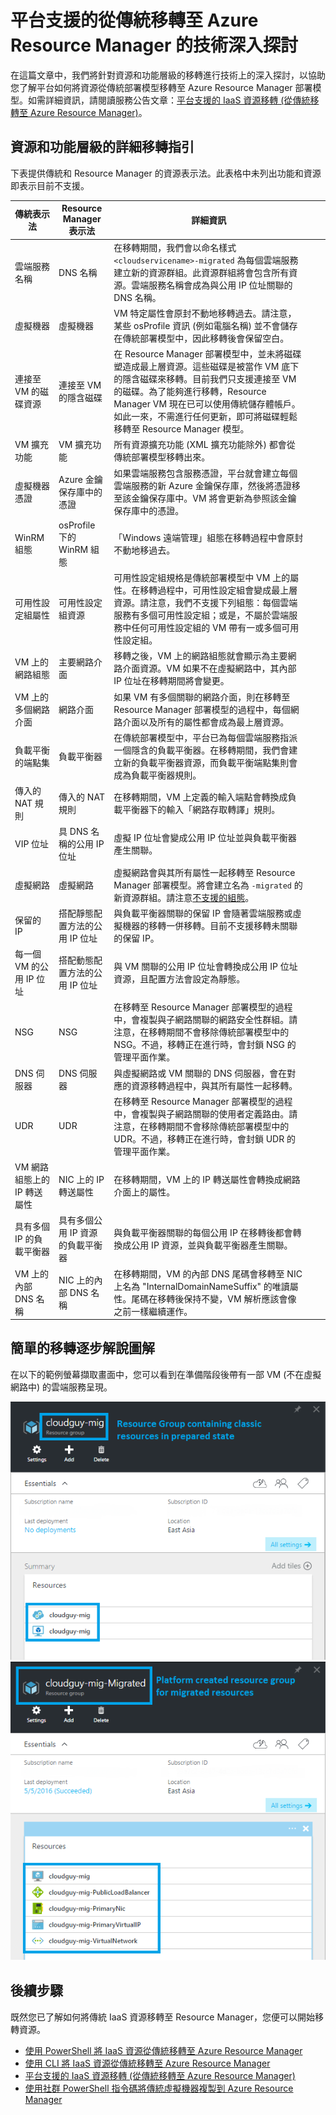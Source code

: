 <properties
	pageTitle="平台支援的從傳統移轉至 Azure Resource Manager 的技術深入探討 | Microsoft Azure"
	description="這篇文章提供平台支援之資源移轉 (從傳統移轉至 Azure Resource Manager) 的技術深入探討"
	services="virtual-machines-linux"
	documentationCenter=""
	authors="mahthi"
	manager="drewm"
	editor=""
	tags="azure-resource-manager"/>

<tags
	ms.service="virtual-machines-linux"
	ms.workload="infrastructure-services"
	ms.tgt_pltfrm="vm-linux"
	ms.devlang="na"
	ms.topic="article"
	ms.date="07/18/2016"
	ms.author="kasing"/>

# 平台支援的從傳統移轉至 Azure Resource Manager 的技術深入探討

在這篇文章中，我們將針對資源和功能層級的移轉進行技術上的深入探討，以協助您了解平台如何將資源從傳統部署模型移轉至 Azure Resource Manager 部署模型。如需詳細資訊，請閱讀服務公告文章：[平台支援的 IaaS 資源移轉 (從傳統移轉至 Azure Resource Manager)](virtual-machines-windows-migration-classic-resource-manager.md)。

## 資源和功能層級的詳細移轉指引

下表提供傳統和 Resource Manager 的資源表示法。此表格中未列出功能和資源即表示目前不支援。

| 傳統表示法 | Resource Manager 表示法 | 詳細資訊 | | |
|--------------------------------------------------------|-------------------------------------------------|-------------------------------------------------------------------------------------------------------------------------------------------------------------------------------------------------------------------------------------------------------------------------------------------------------------------------------------------------------------------------------------------------------------------------------------------------------------------|---|---|
| 雲端服務名稱 | DNS 名稱 | 在移轉期間，我們會以命名樣式 `<cloudservicename>-migrated` 為每個雲端服務建立新的資源群組。此資源群組將會包含所有資源。雲端服務名稱會成為與公用 IP 位址關聯的 DNS 名稱。 | | |
| 虛擬機器 | 虛擬機器 | VM 特定屬性會原封不動地移轉過去。請注意，某些 osProfile 資訊 (例如電腦名稱) 並不會儲存在傳統部署模型中，因此移轉後會保留空白。 | | |
| 連接至 VM 的磁碟資源 | 連接至 VM 的隱含磁碟 | 在 Resource Manager 部署模型中，並未將磁碟塑造成最上層資源。這些磁碟是被當作 VM 底下的隱含磁碟來移轉。目前我們只支援連接至 VM 的磁碟。為了能夠進行移轉，Resource Manager VM 現在已可以使用傳統儲存體帳戶。如此一來，不需進行任何更新，即可將磁碟輕鬆移轉至 Resource Manager 模型。 | | |
| VM 擴充功能 | VM 擴充功能 | 所有資源擴充功能 (XML 擴充功能除外) 都會從傳統部署模型移轉出來。 | | |
| 虛擬機器憑證 | Azure 金鑰保存庫中的憑證 | 如果雲端服務包含服務憑證，平台就會建立每個雲端服務的新 Azure 金鑰保存庫，然後將憑證移至該金鑰保存庫中。VM 將會更新為參照該金鑰保存庫中的憑證。 | | |
| WinRM 組態 | osProfile 下的 WinRM 組態 | 「Windows 遠端管理」組態在移轉過程中會原封不動地移過去。 | | |
| 可用性設定組屬性 | 可用性設定組資源 | 可用性設定組規格是傳統部署模型中 VM 上的屬性。在移轉過程中，可用性設定組會變成最上層資源。請注意，我們不支援下列組態：每個雲端服務有多個可用性設定組；或是，不屬於雲端服務中任何可用性設定組的 VM 帶有一或多個可用性設定組。 | | |
| VM 上的網路組態 | 主要網路介面 | 移轉之後，VM 上的網路組態就會顯示為主要網路介面資源。VM 如果不在虛擬網路中，其內部 IP 位址在移轉期間將會變更。 | | |
| VM 上的多個網路介面 | 網路介面 | 如果 VM 有多個關聯的網路介面，則在移轉至 Resource Manager 部署模型的過程中，每個網路介面以及所有的屬性都會成為最上層資源。 | | |
| 負載平衡的端點集 | 負載平衡器 | 在傳統部署模型中，平台已為每個雲端服務指派一個隱含的負載平衡器。在移轉期間，我們會建立新的負載平衡器資源，而負載平衡端點集則會成為負載平衡器規則。 | | |
| 傳入的 NAT 規則 | 傳入的 NAT 規則 | 在移轉期間，VM 上定義的輸入端點會轉換成負載平衡器下的輸入「網路存取轉譯」規則。 | | |
| VIP 位址 | 具 DNS 名稱的公用 IP 位址 | 虛擬 IP 位址會變成公用 IP 位址並與負載平衡器產生關聯。 | | |
| 虛擬網路 | 虛擬網路 | 虛擬網路會與其所有屬性一起移轉至 Resource Manager 部署模型。將會建立名為 `-migrated` 的新資源群組。請注意[不支援的組態](virtual-machines-windows-migration-classic-resource-manager.md)。 | | |
| 保留的 IP | 搭配靜態配置方法的公用 IP 位址 | 與負載平衡器關聯的保留 IP 會隨著雲端服務或虛擬機器的移轉一併移轉。目前不支援移轉未關聯的保留 IP。 | | |
| 每一個 VM 的公用 IP 位址 | 搭配動態配置方法的公用 IP 位址 | 與 VM 關聯的公用 IP 位址會轉換成公用 IP 位址資源，且配置方法會設定為靜態。 | | |
| NSG | NSG | 在移轉至 Resource Manager 部署模型的過程中，會複製與子網路關聯的網路安全性群組。請注意，在移轉期間不會移除傳統部署模型中的 NSG。不過，移轉正在進行時，會封鎖 NSG 的管理平面作業。 | | |
| DNS 伺服器 | DNS 伺服器 | 與虛擬網路或 VM 關聯的 DNS 伺服器，會在對應的資源移轉過程中，與其所有屬性一起移轉。 | | |
| UDR | UDR | 在移轉至 Resource Manager 部署模型的過程中，會複製與子網路關聯的使用者定義路由。請注意，在移轉期間不會移除傳統部署模型中的 UDR。不過，移轉正在進行時，會封鎖 UDR 的管理平面作業。 | | |
| VM 網路組態上的 IP 轉送屬性 | NIC 上的 IP 轉送屬性 | 在移轉期間，VM 上的 IP 轉送屬性會轉換成網路介面上的屬性。 | | |
| 具有多個 IP 的負載平衡器 | 具有多個公用 IP 資源的負載平衡器 | 與負載平衡器關聯的每個公用 IP 在移轉後都會轉換成公用 IP 資源，並與負載平衡器產生關聯。 | | |
| VM 上的內部 DNS 名稱 | NIC 上的內部 DNS 名稱 | 在移轉期間，VM 的內部 DNS 尾碼會移轉至 NIC 上名為 "InternalDomainNameSuffix" 的唯讀屬性。尾碼在移轉後保持不變，VM 解析應該會像之前一樣繼續運作。 | | |

## 簡單的移轉逐步解說圖解

在以下的範例螢幕擷取畫面中，您可以看到在準備階段後帶有一部 VM (不在虛擬網路中) 的雲端服務呈現。

![顯示「準備」階段之後傳統表示法的螢幕擷取畫面](./media/virtual-machines-windows-migration-classic-resource-manager/classic-migration-prepare-portal.png) ![顯示「準備」階段之後 Resource Manager 表示法的螢幕擷取畫面](./media/virtual-machines-windows-migration-classic-resource-manager/resourcemanager-migration-prepare-portal.png)

## 後續步驟

既然您已了解如何將傳統 IaaS 資源移轉至 Resource Manager，您便可以開始移轉資源。

- [使用 PowerShell 將 IaaS 資源從傳統移轉至 Azure Resource Manager](virtual-machines-windows-ps-migration-classic-resource-manager.md)
- [使用 CLI 將 IaaS 資源從傳統移轉至 Azure Resource Manager](virtual-machines-linux-cli-migration-classic-resource-manager.md)
- [平台支援的 IaaS 資源移轉 (從傳統移轉至 Azure Resource Manager)](virtual-machines-windows-migration-classic-resource-manager.md)
- [使用社群 PowerShell 指令碼將傳統虛擬機器複製到 Azure Resource Manager](virtual-machines-windows-migration-scripts.md)

<!---HONumber=AcomDC_0720_2016-->